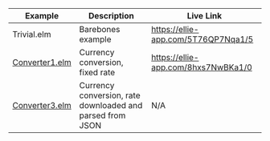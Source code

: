 | Example | Description | Live Link |
|---|---|---|
| Trivial.elm | Barebones example | <https://ellie-app.com/5T76QP7Nqa1/5>
| [Converter1.elm](Converter1.elm) | Currency conversion, fixed rate | <https://ellie-app.com/8hxs7NwBKa1/0>
| [Converter3.elm](Converter3.elm) | Currency conversion, rate downloaded and parsed from JSON | N/A

